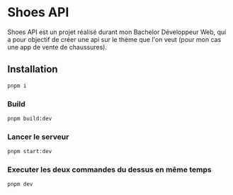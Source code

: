 # Shoes API

Shoes API est un projet réalisé durant mon Bachelor Développeur Web, qui a pour objectif de créer une api sur le thème que l'on veut (pour mon cas une app de vente de chaussures).

## Installation

```sh
pnpm i
```

### Build

```sh
pnpm build:dev
```

### Lancer le serveur

```sh
pnpm start:dev
```

### Executer les deux commandes du dessus en même temps

```sh
pnpm dev
```
